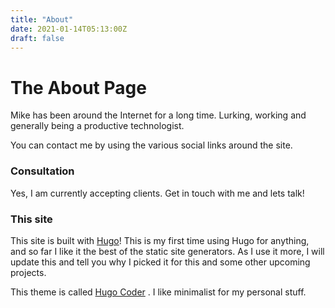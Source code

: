 ```yaml
---
title: "About"
date: 2021-01-14T05:13:00Z
draft: false
---
```

# The About Page

Mike has been around the Internet for a long time. Lurking, working and generally being a productive technologist.

You can contact me by using the various social links around the site. 

### Consultation

Yes, I am currently accepting clients. Get in touch with me and lets talk!

### This site

This site is built with [Hugo](https://gohugo.io)! This is my first time using Hugo for anything, and so far I like it the best of the static site generators. As I use it more, I will update this and tell you why I picked it for this and some other upcoming projects.

This theme is called [Hugo Coder](https://github.com/naro143/hugo-coder-portfolio) . I like minimalist for my personal stuff. 


